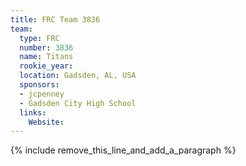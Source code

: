 ```yaml
---
title: FRC Team 3836
team:
  type: FRC
  number: 3836
  name: Titans
  rookie_year:
  location: Gadsden, AL, USA
  sponsors:
  - jcpenney
  - Gadsden City High School
  links:
    Website:
---
```


{% include remove_this_line_and_add_a_paragraph %}